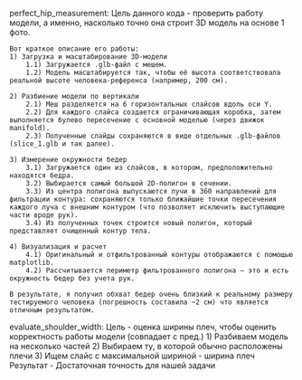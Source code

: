 perfect_hip_measurement:
    Цель данного кода - проверить работу модели, а именно, насколько точно она строит 3D модель на основе 1 фото. 

    Вот краткое описание его работы: 
    1) Загрузка и масштабирование 3D-модели
        1.1) Загружается .glb-файл с мешем.
        1.2) Модель масштабируется так, чтобы её высота соответствовала реальной высоте человека-референса (например, 200 см).

    2) Разбиение модели по вертикали
        2.1) Меш разделяется на 6 горизонтальных слайсов вдоль оси Y.
        2.2) Для каждого слайса создается ограничивающая коробка, затем выполняется булево пересечение с основной моделью (через движок manifold).
        2.3) Полученные слайды сохраняются в виде отдельных .glb-файлов (slice_1.glb и так далее).

    3) Измерение окружности бедер
        3.1) Загружается один из слайсов, в котором, предположительно находятся бедра.
        3.2) Выбирается самый большой 2D-полигон в сечении.
        3.3) Из центра полигона выпускаются лучи в 360 направлений для фильтрации контура: сохраняются только ближайшие точки пересечения каждого луча с внешним контуром (что позволяет исключить выступающие части вроде рук).
        3.4) Из полученных точек строится новый полигон, который представляет очищенный контур тела.

    4) Визуализация и расчет
        4.1) Оригинальный и отфильтрованный контуры отображаются с помощью matplotlib.
        4.2) Рассчитывается периметр фильтрованного полигона — это и есть окружность бедер без учета рук.

    В результате, я получил обхват бедер очень близкий к реальному размеру тестируемого человека (погрешность составила ~2 см) что является отличным результатом.

evaluate_shoulder_width:
    Цель - оценка ширины плеч, чтобы оценить корректность работы модели (совпадает с пред.)
    1) Разбиваем модель на несколько частей
    2) Выбираем ту, в которой обычно расположены плечи
    3) Ищем слайс с максимальной шириной - ширина плеч
    Результат - Достаточная точность для нашей задачи
